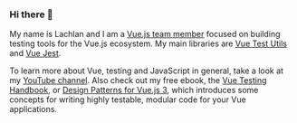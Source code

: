 ### Hi there 👋

My name is Lachlan and I am a [Vue.js team member](https://github.com/vuejs) focused on building testing tools for the Vue.js ecosystem. My main libraries are [Vue Test Utils](https://github.com/vuejs/vue-test-utils-next) and [Vue Jest](https://github.com/vuejs/vue-jest). 

To learn more about Vue, testing and JavaScript in general, take a look at my [YouTube channel](https://www.youtube.com/channel/UCydNBt-h2Cox_Ub_GzspneQ?view_as=subscriber). Also check out my free ebook, the [Vue Testing Handbook](https://lmiller1990.github.io/vue-testing-handbook/v3/), or [Design Patterns for Vue.js 3](https://lachlan-miller.me/design-patterns-for-vuejs), which introduces some concepts for writing highly testable, modular code for your Vue applications.
